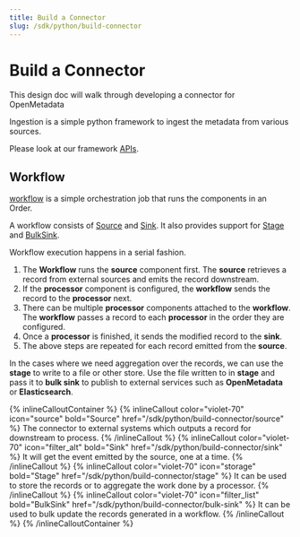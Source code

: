 ```yaml
---
title: Build a Connector
slug: /sdk/python/build-connector
---
```


# Build a Connector

This design doc will walk through developing a connector for OpenMetadata

Ingestion is a simple python framework to ingest the metadata from various sources.

Please look at our framework [APIs](https://github.com/open-metadata/OpenMetadata/tree/main/ingestion/src/metadata/ingestion/api).

## Workflow
[workflow](https://github.com/open-metadata/OpenMetadata/blob/main/ingestion/src/metadata/ingestion/api/workflow.py) is a simple orchestration job that runs the components in an Order.

A workflow consists of [Source](/sdk/python/build-connector/source) and [Sink](/sdk/python/build-connector/sink). It also provides support for [Stage](/sdk/python/build-connector/stage) and [BulkSink](/sdk/python/build-connector/bulk-sink).

Workflow execution happens in a serial fashion.

1. The **Workflow** runs the **source** component first. The **source** retrieves a record from external sources and emits the record downstream.
2. If the **processor** component is configured, the **workflow** sends the record to the **processor** next.
3. There can be multiple **processor** components attached to the **workflow**. The **workflow** passes a record to each **processor** in the order they are configured.
4. Once a **processor** is finished, it sends the modified record to the **sink**.
5. The above steps are repeated for each record emitted from the **source**.

In the cases where we need aggregation over the records, we can use the **stage** to write to a file or other store. Use the file written to in **stage** and pass it to **bulk sink** to publish to external services such as **OpenMetadata** or **Elasticsearch**.

{% inlineCalloutContainer %}
  {% inlineCallout
    color="violet-70"
    icon="source"
    bold="Source"
    href="/sdk/python/build-connector/source" %}
    The connector to external systems which outputs a record for downstream to process.
  {% /inlineCallout %}
  {% inlineCallout
    color="violet-70"
    icon="filter_alt"
    bold="Sink"
    href="/sdk/python/build-connector/sink" %}
    It will get the event emitted by the source, one at a time.
  {% /inlineCallout %}
  {% inlineCallout
    color="violet-70"
    icon="storage"
    bold="Stage"
    href="/sdk/python/build-connector/stage" %}
    It can be used to store the records or to aggregate the work done by a processor.
  {% /inlineCallout %}
  {% inlineCallout
    color="violet-70"
    icon="filter_list"
    bold="BulkSink"
    href="/sdk/python/build-connector/bulk-sink" %}
    It can be used to bulk update the records generated in a workflow.
  {% /inlineCallout %}
{% /inlineCalloutContainer %}
